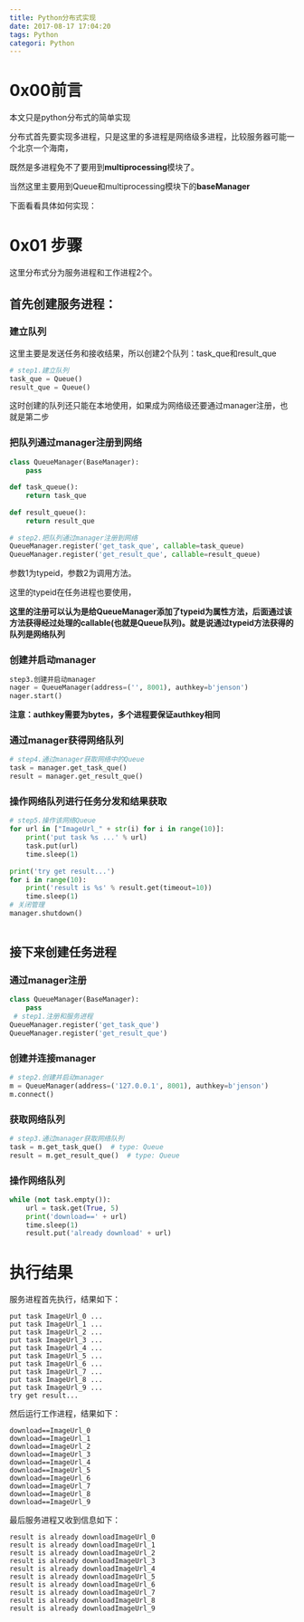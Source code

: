 ```yaml
---
title: Python分布式实现
date: 2017-08-17 17:04:20
tags: Python
categori: Python
---
```


# 0x00前言

本文只是python分布式的简单实现

分布式首先要实现多进程，只是这里的多进程是网络级多进程，比较服务器可能一个北京一个海南，

既然是多进程免不了要用到**multiprocessing**模块了。

当然这里主要用到Queue和multiprocessing模块下的**baseManager**

下面看看具体如何实现：

# 0x01 步骤

这里分布式分为服务进程和工作进程2个。

## 首先创建服务进程：

###  建立队列

这里主要是发送任务和接收结果，所以创建2个队列：task_que和result_que

```python
# step1.建立队列           
task_que = Queue()     
result_que = Queue()   
```

这时创建的队列还只能在本地使用，如果成为网络级还要通过manager注册，也就是第二步

### 把队列通过manager注册到网络

```python
class QueueManager(BaseManager):                               
    pass                                                                                                               
                                                               
def task_queue():                                              
    return task_que                                                                                                        
                                                               
def result_queue():                                            
    return result_que                                          
                                                                                                                          
# step2.把队列通过manager注册到网络                                      
QueueManager.register('get_task_que', callable=task_queue)     
QueueManager.register('get_result_que', callable=result_queue) 
```

参数1为typeid，参数2为调用方法。

这里的typeid在任务进程也要使用，

**这里的注册可以认为是给QueueManager添加了typeid为属性方法，后面通过该方法获得经过处理的callable(也就是Queue队列)。就是说通过typeid方法获得的队列是网络队列**

### 创建并启动manager

```python
step3.创建并启动manager                                          
nager = QueueManager(address=('', 8001), authkey=b'jenson') 
nager.start()                                               
```

**注意：authkey需要为bytes，多个进程要保证authkey相同**



### 通过manager获得网络队列



```python
# step4.通过manager获取网络中的Queue       
task = manager.get_task_que()      
result = manager.get_result_que()  
```

### 操作网络队列进行任务分发和结果获取

```python
# step5.操作该网络Queue                                     
for url in ["ImageUrl_" + str(i) for i in range(10)]:  
    print('put task %s ...' % url)                     
    task.put(url)                                      
    time.sleep(1)                                      
                                                       
print('try get result...')                             
for i in range(10):                                    
    print('result is %s' % result.get(timeout=10))     
    time.sleep(1)                                      
# 关闭管理                                                 
manager.shutdown()                                     
                                                       
```

## 接下来创建任务进程

### 通过manager注册

```python
class QueueManager(BaseManager):         
    pass                                 
 # step1.注册和服务进程                         
QueueManager.register('get_task_que')    
QueueManager.register('get_result_que')  
```

### 创建并连接manager

```python
# step2.创建并启动manager
m = QueueManager(address=('127.0.0.1', 8001), authkey=b'jenson')
m.connect()
```

### 获取网络队列

```python
# step3.通过manager获取网络队列
task = m.get_task_que()  # type: Queue
result = m.get_result_que()  # type: Queue
```

### 操作网络队列

```python
while (not task.empty()):
    url = task.get(True, 5)
    print('download==' + url)
    time.sleep(1)
    result.put('already download' + url)
```

# 执行结果

服务进程首先执行，结果如下：

```
put task ImageUrl_0 ...
put task ImageUrl_1 ...
put task ImageUrl_2 ...
put task ImageUrl_3 ...
put task ImageUrl_4 ...
put task ImageUrl_5 ...
put task ImageUrl_6 ...
put task ImageUrl_7 ...
put task ImageUrl_8 ...
put task ImageUrl_9 ...
try get result...

```

然后运行工作进程，结果如下：

```
download==ImageUrl_0
download==ImageUrl_1
download==ImageUrl_2
download==ImageUrl_3
download==ImageUrl_4
download==ImageUrl_5
download==ImageUrl_6
download==ImageUrl_7
download==ImageUrl_8
download==ImageUrl_9
```

最后服务进程又收到信息如下：

```
result is already downloadImageUrl_0
result is already downloadImageUrl_1
result is already downloadImageUrl_2
result is already downloadImageUrl_3
result is already downloadImageUrl_4
result is already downloadImageUrl_5
result is already downloadImageUrl_6
result is already downloadImageUrl_7
result is already downloadImageUrl_8
result is already downloadImageUrl_9
```

